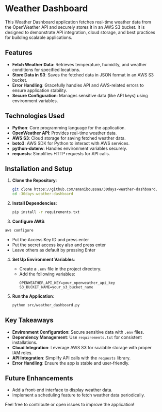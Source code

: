 # Weather Dashboard

This Weather Dashboard application fetches real-time weather data from the OpenWeather API and securely stores it in an AWS S3 bucket. It is designed to demonstrate API integration, cloud storage, and best practices for building scalable applications.

## Features

- **Fetch Weather Data**: Retrieves temperature, humidity, and weather conditions for specified locations.
- **Store Data in S3**: Saves the fetched data in JSON format in an AWS S3 bucket.
- **Error Handling**: Gracefully handles API and AWS-related errors to ensure application stability.
- **Secure Configuration**: Manages sensitive data (like API keys) using environment variables.

## Technologies Used

- **Python**: Core programming language for the application.
- **OpenWeather API**: Provides real-time weather data.
- **AWS S3**: Cloud storage for saving fetched weather data.
- **boto3**: AWS SDK for Python to interact with AWS services.
- **python-dotenv**: Handles environment variables securely.
- **requests**: Simplifies HTTP requests for API calls.

## Installation and Setup

1. **Clone the Repository**:
   ```bash
   git clone https://github.com/amaniboussaa/30days-weather-dashboard.git
   cd -30days-weather-dashboard
   ```

2. **Install Dependencies**:
   ```bash
   pip install -r requirements.txt
   ```

3. **Configure AWS**:

 ```bash
aws configure
```
- Put the Access Key ID and press enter
- Put the secret access key also and press enter
- Leave others as default by pressing Enter

4. **Set Up Environment Variables**:
   - Create a `.env` file in the project directory.
   - Add the following variables:
     ```env
     OPENWEATHER_API_KEY=your_openweather_api_key
     S3_BUCKET_NAME=your_s3_bucket_name
     ```

5. **Run the Application**:
   ```bash
   python src/weather_dashboard.py
   ```

## Key Takeaways

- **Environment Configuration**: Secure sensitive data with `.env` files.
- **Dependency Management**: Use `requirements.txt` for consistent installations.
- **Cloud Integration**: Leverage AWS S3 for scalable storage with proper IAM roles.
- **API Integration**: Simplify API calls with the `requests` library.
- **Error Handling**: Ensure the app is stable and user-friendly.

## Future Enhancements

- Add a front-end interface to display weather data.
- Implement a scheduling feature to fetch weather data periodically.


Feel free to contribute or open issues to improve the application!
